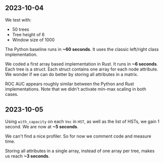 ## 2023-10-04

We test with:

- 50 trees
- Tree height of 6
- Window size of 1000

The Python baseline runs in **~60 seconds**. It uses the classic left/right class implementation.

We coded a first array based implementation in Rust. It runs in **~6 seconds**. Each tree is a struct. Each struct contains one array for each node attribute. We wonder if we can do better by storing all attributes in a matrix.

ROC AUC appears roughly similar between the Python and Rust implementations. Note that we didn't activate min-max scaling in both cases.

## 2023-10-05

Using `with_capacity` on each `Vec` in `HST`, as well as the list of HSTs, we gain 1 second. We are now at **~5 seconds**.

We can't find a nice profiler. So for now we comment code and measure time.

Storing all attributes in a single array, instead of one array per tree, makes us reach **~3 seconds**.
